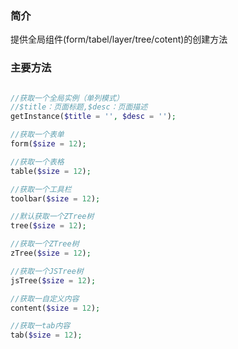 ### 简介
 
提供全局组件(form/tabel/layer/tree/cotent)的创建方法

### 主要方法
```php

//获取一个全局实例（单列模式）
//$title：页面标题,$desc：页面描述
getInstance($title = '', $desc = '');

//获取一个表单
form($size = 12);

//获取一个表格
table($size = 12);

//获取一个工具栏
toolbar($size = 12);

//默认获取一个ZTree树
tree($size = 12);

//获取一个ZTree树
zTree($size = 12);

//获取一个JSTree树
jsTree($size = 12);

//获取一自定义内容
content($size = 12);

//获取一tab内容
tab($size = 12);

```